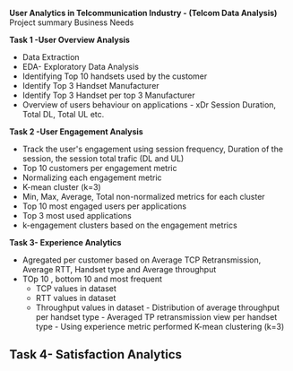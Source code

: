 **User Analytics in Telcommunication Industry - (Telcom Data Analysis)**
Project summary
Business Needs

**Task 1 -User Overview Analysis** 
- Data Extraction
- EDA- Exploratory Data Analysis
- Identifying Top 10 handsets used by the customer
- Identify Top 3 Handset Manufacturer
- Identify Top 3 Handset per top 3 Manufacturer
- Overview of users behaviour on applications - xDr Session Duration, Total DL, Total UL etc.

**Task 2 -User Engagement Analysis** 
  - Track the user's engagement using session frequency, Duration of the session, the session total trafic (DL and UL)
  - Top 10 customers per engagement metric
  - Normalizing each engagement metric
  - K-mean cluster (k=3)
  - Min, Max, Average, Total non-normalized metrics for each cluster
  - Top 10 most engaged users per applications
  - Top 3 most used applications
  - k-engagement clusters based on the engagement metrics
    
**Task 3- Experience Analytics**
   - Agregated per customer based on Average TCP Retransmission, Average RTT, Handset type and Average throughput
   - TOp 10 , bottom 10 and most frequent
       - TCP values in dataset
       - RTT values in dataset
       - Throughput values in dataset
    - Distribution of average throughput per handset type
    - Averaged TP retransmission view per handset type
    - Using experience metric performed K-mean clustering (k=3)

**Task 4- Satisfaction Analytics**
  - 
